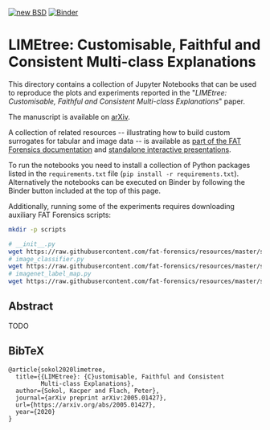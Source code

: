 [![new BSD](https://img.shields.io/github/license/So-Cool/bLIMEy.svg)](https://github.com/So-Cool/bLIMEy/blob/master/LICENCE)
[![Binder](https://mybinder.org/badge_logo.svg)](https://mybinder.org/v2/gh/So-Cool/bLIMEy/master?filepath=AAAI_2023)

# LIMEtree: Customisable, Faithful and Consistent Multi-class Explanations #

This directory contains a collection of Jupyter Notebooks that can be used to
reproduce the plots and experiments reported in the
"*LIMEtree: Customisable, Faithful and Consistent Multi-class Explanations*" paper.

The manuscript is available on [arXiv].

A collection of related resources -- illustrating how to build custom surrogates
for tabular and image data -- is available as
[part of the FAT Forensics documentation][doc] and
[standalone interactive presentations][events].

To run the notebooks you need to install a collection of Python packages listed
in the `requirements.txt` file (`pip install -r requirements.txt`).
Alternatively the notebooks can be executed on Binder by following the Binder
button included at the top of this page.

Additionally, running some of the experiments requires downloading auxiliary
FAT Forensics scripts:

```bash
mkdir -p scripts

# __init__.py
wget https://raw.githubusercontent.com/fat-forensics/resources/master/surrogates_overview/scripts/__init__.py -O scripts/__init__.py
# image_classifier.py
wget https://raw.githubusercontent.com/fat-forensics/resources/master/surrogates_overview/scripts/image_classifier.py -O scripts/image_classifier.py
# imagenet_label_map.py
wget https://raw.githubusercontent.com/fat-forensics/resources/master/surrogates_overview/scripts/imagenet_label_map.py -O scripts/imagenet_label_map.py
```

## Abstract ##

TODO

## BibTeX ##

```
@article{sokol2020limetree,
  title={{LIMEtree}: {C}ustomisable, Faithful and Consistent
         Multi-class Explanations},
  author={Sokol, Kacper and Flach, Peter},
  journal={arXiv preprint arXiv:2005.01427},
  url={https://arxiv.org/abs/2005.01427},
  year={2020}
}
```

[arXiv]: https://arxiv.org/abs/2005.01427
[doc]: https://fat-forensics.org/how_to/index.html#transparency-how-to
[events]: https://events.fat-forensics.org
